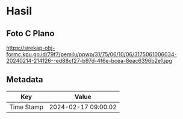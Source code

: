 # Hasil

## Foto C Plano

https://sirekap-obj-formc.kpu.go.id/79f7/pemilu/ppwp/31/75/06/10/06/3175061006034-20240214-214126--ed88cf27-b97d-4f6e-bcea-8eac6396b2e1.jpg


## Metadata

| Key        | Value               |
| ---------- | ------------------- |
| Time Stamp | 2024-02-17 09:00:02 |



